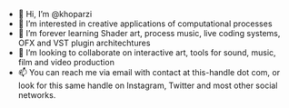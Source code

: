 - 👋 Hi, I’m @khoparzi
- 👀 I’m interested in creative applications of computational processes
- 🌱 I’m forever learning Shader art, process music, live coding systems, OFX and VST plugin architechtures
- 💞️ I’m looking to collaborate on interactive art, tools for sound, music, film and video production
- 📫 You can reach me via email with contact at this-handle dot com, or look for this same handle on Instagram, Twitter and most other social networks.

<!---
khoparzi/khoparzi is a ✨ special ✨ repository because its `README.md` (this file) appears on your GitHub profile.
You can click the Preview link to take a look at your changes.
--->
